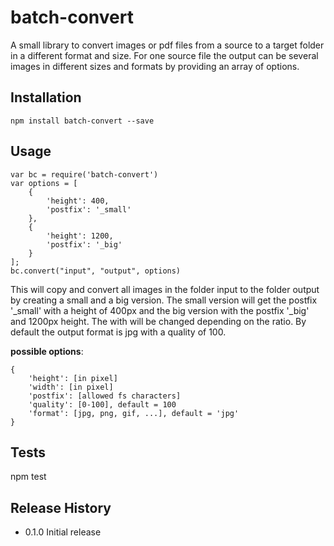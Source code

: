 batch-convert
=============

A small library to convert images or pdf files from a source to a target folder in a 
different format and size. For one source file the output can be several images in 
different sizes and formats by providing an array of options.

## Installation

    npm install batch-convert --save

## Usage

    var bc = require('batch-convert')
    var options = [
        {
            'height': 400,
            'postfix': '_small'
        },
        {
            'height': 1200,
            'postfix': '_big'
        }
    ];
    bc.convert("input", "output", options)

This will copy and convert all images in the folder input to the folder output by creating a small and a big version. 
The small version will get the postfix '_small' with a height of 400px and the big version with the postfix 
'_big' and 1200px height. The with will be changed depending on the ratio. By default the output format is jpg with
a quality of 100.

__possible options__:

    {
        'height': [in pixel]
        'width': [in pixel]
        'postfix': [allowed fs characters]
        'quality': [0-100], default = 100
        'format': [jpg, png, gif, ...], default = 'jpg'
    }
    

## Tests

  npm test

## Release History

* 0.1.0 Initial release